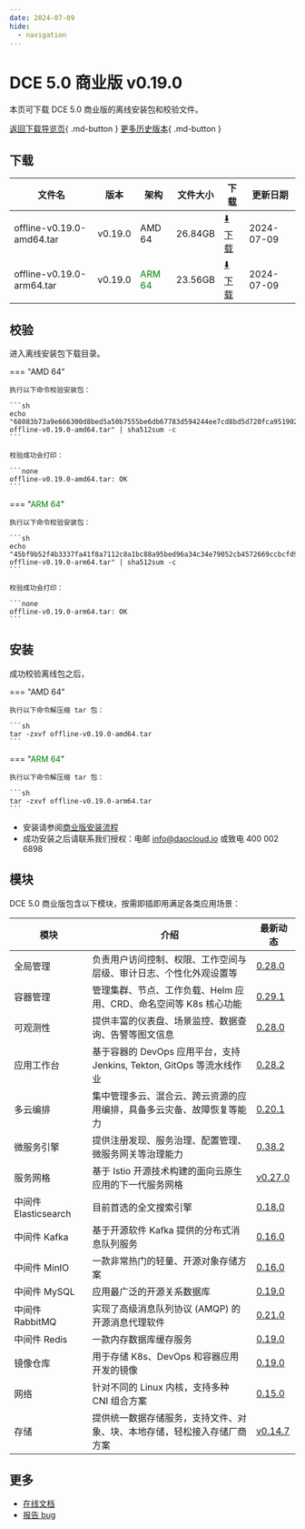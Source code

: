 ```yaml
---
date: 2024-07-09
hide:
  - navigation
---
```


# DCE 5.0 商业版 v0.19.0

本页可下载 DCE 5.0 商业版的离线安装包和校验文件。

[返回下载导览页](../index.md#_2){ .md-button } [更多历史版本](./dce5-installer-history.md){ .md-button }

## 下载

| 文件名                      | 版本    | 架构 | 文件大小 | 下载                                           | 更新日期   |
| ----------------------------- | ------- | -------- | ---------------------------------------------- | ---------- | ----------------------------- |
| offline-v0.19.0-amd64.tar | v0.19.0 | AMD 64 | 26.84GB | [:arrow_down: 下载](https://qiniu-download-public.daocloud.io/DaoCloud_Enterprise/dce5/offline-v0.19.0-amd64.tar) | 2024-07-09 |
| offline-v0.19.0-arm64.tar | v0.19.0 | <font color="green">ARM 64</font> | 23.56GB | [:arrow_down: 下载](https://qiniu-download-public.daocloud.io/DaoCloud_Enterprise/dce5/offline-v0.19.0-arm64.tar) | 2024-07-09 |

## 校验

进入离线安装包下载目录。

=== "AMD 64"

    执行以下命令校验安装包：

    ```sh
    echo "68083b73a9e666300d8bed5a50b7555be6db67783d594244ee7cd8bd5d720fca95190261be7a9039a8aab54bb38ac6ba121946bbdbfd8f9921187ce8405cde8b  offline-v0.19.0-amd64.tar" | sha512sum -c
    ```

    校验成功会打印：

    ```none
    offline-v0.19.0-amd64.tar: OK
    ```

=== "<font color="green">ARM 64</font>"

    执行以下命令校验安装包：

    ```sh
    echo "45bf9b52f4b3337fa41f8a7112c8a1bc88a95bed96a34c34e79052cb4572669ccbcfd9689346771a8256eefe1588d0adb5404891282fca5934280059628b6472  offline-v0.19.0-arm64.tar" | sha512sum -c
    ```

    校验成功会打印：

    ```none
    offline-v0.19.0-arm64.tar: OK
    ```

## 安装

成功校验离线包之后，

=== "AMD 64"

    执行以下命令解压缩 tar 包：

    ```sh
    tar -zxvf offline-v0.19.0-amd64.tar
    ```

=== "<font color="green">ARM 64</font>"

    执行以下命令解压缩 tar 包：

    ```sh
    tar -zxvf offline-v0.19.0-arm64.tar
    ```

- 安装请参阅[商业版安装流程](../../install/commercial/start-install.md)
- 成功安装之后请联系我们授权：电邮 info@daocloud.io 或致电 400 002 6898

## 模块

DCE 5.0 商业版包含以下模块，按需即插即用满足各类应用场景：

| 模块                 | 介绍                                                                     | 最新动态                                                      |
| -------------------- | ------------------------------------------------------------------------ | ------------------------------------------------------------- |
| 全局管理             | 负责用户访问控制、权限、工作空间与层级、审计日志、个性化外观设置等             | [0.28.0](../../ghippo/intro/release-notes.md#0280)    |
| 容器管理             | 管理集群、节点、工作负载、Helm 应用、CRD、命名空间等 K8s 核心功能        | [0.29.1](../../kpanda/intro/release-notes.md#0291)    |
| 可观测性             | 提供丰富的仪表盘、场景监控、数据查询、告警等图文信息                     | [0.28.0](../../insight/intro/releasenote.md#0280)     |
| 应用工作台           | 基于容器的 DevOps 应用平台，支持 Jenkins, Tekton, GitOps 等流水线作业    | [0.28.2](../../amamba/intro/release-notes.md#0282)      |
| 多云编排             | 集中管理多云、混合云、跨云资源的应用编排，具备多云灾备、故障恢复等能力   | [0.20.1](../../kairship/intro/release-notes.md#0201)         |
| 微服务引擎           | 提供注册发现、服务治理、配置管理、微服务网关等治理能力                   | [0.38.2](../../skoala/intro/release-notes.md#0382)             |
| 服务网格             | 基于 Istio 开源技术构建的面向云原生应用的下一代服务网格                  | [v0.27.0](../../mspider/intro/release-notes.md#v0270)          |
| 中间件 Elasticsearch | 目前首选的全文搜索引擎                                                   | [0.18.0](../../middleware/elasticsearch/release-notes.md#0180) |
| 中间件 Kafka         | 基于开源软件 Kafka 提供的分布式消息队列服务                              | [0.16.0](../../middleware/kafka/release-notes.md#0160)          |
| 中间件 MinIO         | 一款非常热门的轻量、开源对象存储方案                                     | [0.16.0](../../middleware/minio/release-notes.md#0160)          |
| 中间件 MySQL         | 应用最广泛的开源关系数据库                                               | [0.19.0](../../middleware/mysql/release-notes.md#0190)           |
| 中间件 RabbitMQ      | 实现了高级消息队列协议 (AMQP) 的开源消息代理软件                         | [0.21.0](../../middleware/rabbitmq/release-notes.md#0210)        |
| 中间件 Redis         | 一款内存数据库缓存服务                                                   | [0.19.0](../../middleware/redis/release-notes.md#0190)           |
| 镜像仓库             | 用于存储 K8s、DevOps 和容器应用开发的镜像                                | [0.19.0](../../dce/dce-rn/20230630.md)                            |
| 网络                 | 针对不同的 Linux 内核，支持多种 CNI 组合方案                             | [0.15.0](../../dce/dce-rn/20230630.md)                            |
| 存储                 | 提供统一数据存储服务，支持文件、对象、块、本地存储，轻松接入存储厂商方案 | [v0.14.7](../../dce/dce-rn/20230630.md)                            |

## 更多

- [在线文档](../../dce/index.md)
- [报告 bug](https://github.com/DaoCloud/DaoCloud-docs/issues)
